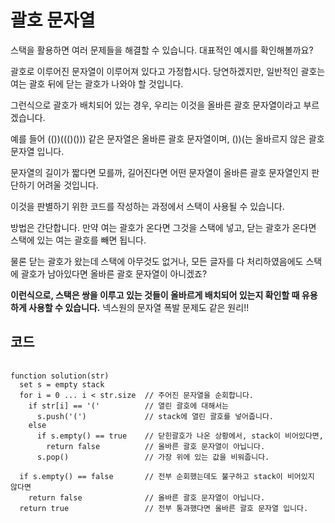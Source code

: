 괄호 문자열
=====
스택을 활용하면 여러 문제들을 해결할 수 있습니다. 대표적인 예시를 확인해볼까요?  

괄호로 이루어진 문자열이 이루어져 있다고 가정합시다. 당연하겠지만, 일반적인 괄호는 여는 괄호 뒤에 닫는 괄호가 나와야 할 것입니다.   

그런식으로 괄호가 배치되어 있는 경우, 우리는 이것을 올바른 괄호 문자열이라고 부르겠습니다.  

예를 들어 (())((()())) 같은 문자열은 올바른 괄호 문자열이며, ())(는 올바르지 않은 괄호 문자열 입니다.  

문자열의 길이가 짧다면 모를까, 길어진다면 어떤 문자열이 올바른 괄호 문자열인지 판단하기 어려울 것입니다.  

이것을 판별하기 위한 코드를 작성하는 과정에서 스택이 사용될 수 있습니다.  

방법은 간단합니다. 만약 여는 괄호가 온다면 그것을 스택에 넣고, 닫는 괄호가 온다면 스택에 있는 여는 괄호를 빼면 됩니다.   

물론 닫는 괄호가 왔는데 스택에 아무것도 없거나, 모든 글자를 다 처리하였음에도 스택에 괄호가 남아있다면 올바른 괄호 문자열이 아니겠죠?  

**이런식으로, 스택은 쌍을 이루고 있는 것들이 올바르게 배치되어 있는지 확인할 때 유용하게 사용할 수 있습니다.** 넥스원의 문자열 폭발 문제도 같은 원리!!  

코드
-------
<pre>
  <code>
function solution(str)
  set s = empty stack
  for i = 0 ... i < str.size  // 주어진 문자열을 순회합니다.
    if str[i] == '('          // 열린 괄호에 대해서는
      s.push('(')             // stack에 열린 괄호를 넣어줍니다.
    else
      if s.empty() == true    // 닫힌괄호가 나온 상황에서, stack이 비어있다면,
        return false          // 올바른 괄호 문자열이 아닙니다.
      s.pop()                 // 가장 위에 있는 값을 비워줍니다.

  if s.empty() == false       // 전부 순회했는데도 불구하고 stack이 비어있지 않다면
    return false              // 올바른 괄호 문자열이 아닙니다.
  return true                 // 전부 통과했다면 올바른 괄호 문자열 입니다.
    
  </code>
</pre>
